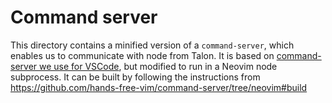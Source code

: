 # Command server

This directory contains a minified version of a `command-server`, which enables us to communicate with node from Talon. It is based on [command-server we use for VSCode](https://github.com/pokey/command-server/), but modified to run in a Neovim node subprocess. It can be built by following the instructions from https://github.com/hands-free-vim/command-server/tree/neovim#build
